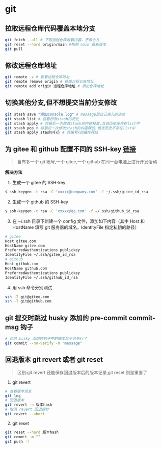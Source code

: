 # git

## 拉取远程仓库代码覆盖本地分支

```bash
git fetch --all # 下载远程仓库最新内容，不做合并
git reset --hard origin/main #指向 main 最新版本
git pull
```

## 修改远程仓库地址

```bash
git remote -v # 查看远程仓库地址
git remote remove origin # 移除远程仓库地址
git remote add origin 远程仓库地址 # 添加仓库地址
```

## 切换其他分支,但不想提交当前分支修改

```bash
git stash save "添加console.log" # message是自己输入的消息
git stash list # 查看所有stash的历史
git stash apply # 将最后一次修改stash的内容释放,且该历史还存在list中
git stash pop # 将最后一次修改stash的内容释放,但该历史不存在list中
git stash apply stash@{x} # 将编号x的缓存释放
```

## 为 gitee 和 github 配置不同的 SSH-key [链接](https://gitee.com/help/articles/4229#article-header1)

> 当有多一个 git 账号,一个 gitee,一个 github 在同一台电脑上进行开发活动

**解决方法**

1. 生成一个 gitee 的 SSH-key

```bash
$ ssh-keygen -t rsa -C 'xxxxx@company.com' -f ~/.ssh/gitee_id_rsa
```

2. 生成一个 github 的 SSH-key

```bash
$ ssh-keygen -t rsa -C 'xxxxx@qq.com' -f ~/.ssh/github_id_rsa
```

3. 在 ~/.ssh 目录下新建一个 config 文件，添加如下内容（其中 Host 和 HostName 填写 git 服务器的域名，IdentityFile 指定私钥的路径）

```bash
# gitee
Host gitee.com
HostName gitee.com
PreferredAuthentications publickey
IdentityFile ~/.ssh/gitee_id_rsa
# github
Host github.com
HostName github.com
PreferredAuthentications publickey
IdentityFile ~/.ssh/github_id_rsa
```

4. 用 ssh 命令分别测试

```bash
ssh -T git@gitee.com
ssh -T git@github.com
```

## git 提交时跳过 husky 添加的 pre-commit commit-msg 钩子

```bash
# 此时 husky 添加的钩子中的脚本就不会执行了
git commit --no-verify -m "message"
```

## 回退版本 git revert 或者 git reset

> 区别:git revert 还能保存回退版本后的版本记录,git reset 则是重置了

1. git revert

```bash
# 查看版本信息
git log
# 回退版本
git revert -n 版本hash
# 取消 revert 回退操作
git revert --abort
```

2. git reset

```bash
git reset --hard 版本hash
git commit -m ""
git push -f
```
